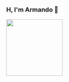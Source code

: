 ### H, I'm Armando 👋
<img src="https://probot.media/AtP5iUW8Xg.png" width="150px" height="150px">
<!--
**Armando-Rios/Armando-Rios** is a ✨ _special_ ✨ repository because its `README.md` (this file) appears on your GitHub profile.

Here are some ideas to get you started:

- 🔭 I’m currently working on ...
- 🌱 I’m currently learning ...
- 👯 I’m looking to collaborate on ...
- 🤔 I’m looking for help with ...
- 💬 Ask me about ...
- 📫 How to reach me: ...
- 😄 Pronouns: ...
- ⚡ Fun fact: ...
-->

